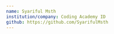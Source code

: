 ```yaml
---
name: Syariful Msth 
institution/company: Coding Academy ID 
github: https://github.com/SyarifulMsth
---
```

